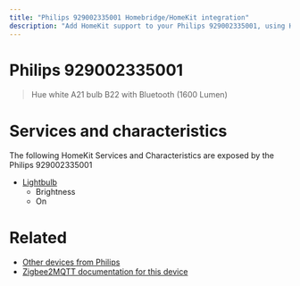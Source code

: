 ```yaml
---
title: "Philips 929002335001 Homebridge/HomeKit integration"
description: "Add HomeKit support to your Philips 929002335001, using Homebridge, Zigbee2MQTT and homebridge-z2m."
---
```

<!---
This file has been GENERATED using src/docgen/docgen.ts
DO NOT EDIT THIS FILE MANUALLY!
-->
# Philips 929002335001
> Hue white A21 bulb B22 with Bluetooth (1600 Lumen)


# Services and characteristics
The following HomeKit Services and Characteristics are exposed by
the Philips 929002335001

* [Lightbulb](../../light.md)
  * Brightness
  * On


# Related
* [Other devices from Philips](../index.md#philips)
* [Zigbee2MQTT documentation for this device](https://www.zigbee2mqtt.io/devices/929002335001.html)